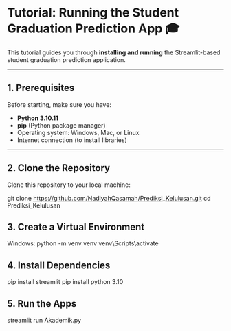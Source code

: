 # Tutorial: Running the Student Graduation Prediction App 🎓

This tutorial guides you through **installing and running** the Streamlit-based student graduation prediction application.

---

## 1. Prerequisites

Before starting, make sure you have:

- **Python 3.10.11**
- **pip** (Python package manager)
- Operating system: Windows, Mac, or Linux
- Internet connection (to install libraries)

---

## 2. Clone the Repository

Clone this repository to your local machine:

git clone https://github.com/NadiyahQasamah/Prediksi_Kelulusan.git
cd Prediksi_Kelulusan

## 3. Create a Virtual Environment

Windows:
python -m venv venv
venv\Scripts\activate

## 4. Install Dependencies

pip install streamlit
pip install python 3.10

## 5. Run the Apps
streamlit run Akademik.py
